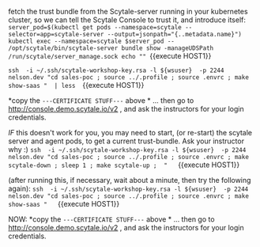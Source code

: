 
fetch the trust bundle from the Scytale-server running in your kubernetes cluster, so we can tell the Scytale Console to trust it, and introduce itself: 
`server_pod=$(kubectl get pods --namespace=scytale --selector=app=scytale-server --output=jsonpath="{..metadata.name}")
kubectl exec --namespace=scytale $server_pod -- /opt/scytale/bin/scytale-server bundle show -manageUDSPath /run/scytale/server_manage.sock
echo "" `{{execute HOST1}}

`ssh  -i ~/.ssh/scytale-workshop-key.rsa -l ${wsuser}  -p 2244 nelson.dev "cd sales-poc ; source ../.profile ; source .envrc ; make show-saas "  | less  `{{execute HOST1}}

*copy the `---CERTIFICATE STUFF---` above * 
... then go to http://console.demo.scytale.io/v2 , and ask the instructors for your login credentials.

*IF* this doesn't work for you, you may need to start, (or re-start) the scytale server and agent pods, to get a current trust-bundle.  Ask your instructor why :)
`ssh  -i ~/.ssh/scytale-workshop-key.rsa -l ${wsuser}  -p 2244 nelson.dev "cd sales-poc ; source ../.profile ; source .envrc ; make scytale-down ; sleep 1 ; make scytale-up ;  "   `{{execute HOST1}}

(after running this, if necessary, wait about a minute, then try the following again):
`ssh  -i ~/.ssh/scytale-workshop-key.rsa -l ${wsuser}  -p 2244 nelson.dev "cd sales-poc ; source ../.profile ; source .envrc ; make show-saas "   `{{execute HOST1}}

NOW: 
*copy the `---CERTIFICATE STUFF---` above * 
... then go to http://console.demo.scytale.io/v2 , and ask the instructors for your login credentials.



